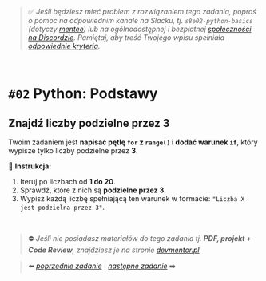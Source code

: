 > :white_check_mark: *Jeśli będziesz mieć problem z rozwiązaniem tego zadania, poproś o pomoc na odpowiednim kanale na Slacku, tj. `s8e02-python-basics` (dotyczy [mentee](https://devmentor.pl/mentoring-javascript/)) lub na ogólnodostępnej i bezpłatnej [społeczności na Discordzie](https://devmentor.pl/discord). Pamiętaj, aby treść Twojego wpisu spełniała [odpowiednie kryteria](https://devmentor.pl/jak-prosic-o-pomoc/).*

&nbsp;

# `#02` Python: Podstawy

## Znajdź liczby podzielne przez 3  

Twoim zadaniem jest **napisać pętlę `for` z `range()` i dodać warunek `if`**, który wypisze tylko liczby podzielne przez **3**.  

📌 **Instrukcja:**  
1. Iteruj po liczbach od **1 do 20**.  
2. Sprawdź, które z nich są **podzielne przez 3**.  
3. Wypisz każdą liczbę spełniającą ten warunek w formacie: `"Liczba X jest podzielna przez 3"`.   

&nbsp;
> :no_entry: *Jeśli nie posiadasz materiałów do tego zadania tj. **PDF, projekt + Code Review**, znajdziesz je na stronie [devmentor.pl](https://devmentor.pl/workshop-python-basics)*

> :arrow_left: [*poprzednie zadanie*](./../01) | [*następne zadanie*](./../03) :arrow_right:
